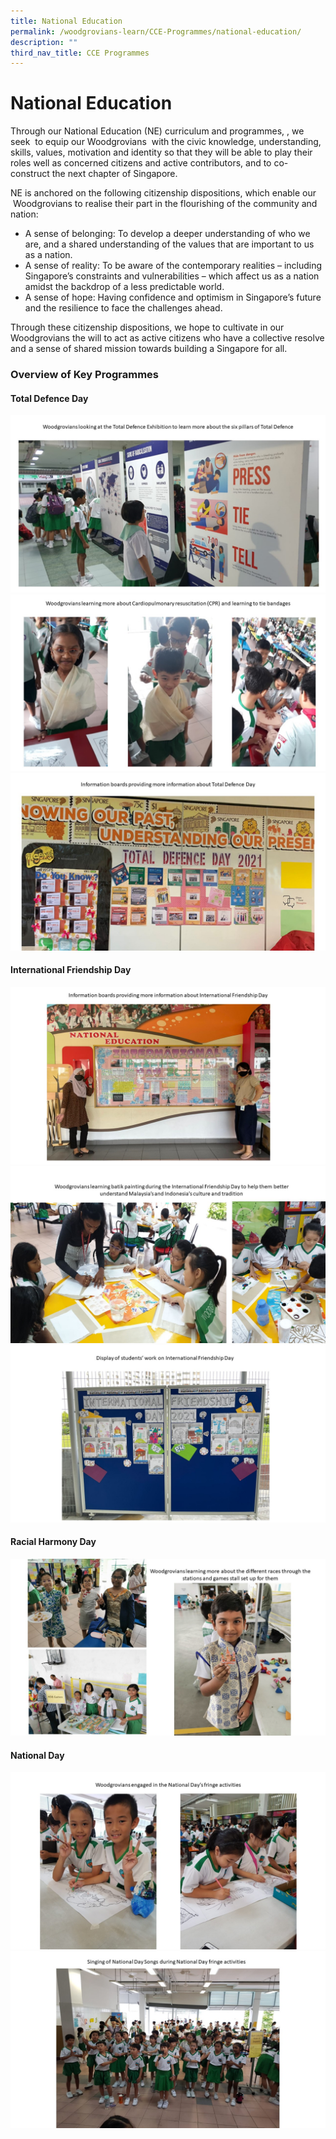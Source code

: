 ```yaml
---
title: National Education
permalink: /woodgrovians-learn/CCE-Programmes/national-education/
description: ""
third_nav_title: CCE Programmes
---
```



# **National Education**

Through our National Education (NE) curriculum and programmes, , we seek  to equip our Woodgrovians  with the civic knowledge, understanding, skills, values, motivation and identity so that they will be able to play their roles well as concerned citizens and active contributors, and to co-construct the next chapter of Singapore.

NE is anchored on the following citizenship dispositions, which enable our  Woodgrovians to realise their part in the flourishing of the community and nation:

*   A sense of belonging: To develop a deeper understanding of who we are, and a shared understanding of the values that are important to us as a nation.
*   A sense of reality: To be aware of the contemporary realities – including Singapore’s constraints and vulnerabilities – which affect us as a nation amidst the backdrop of a less predictable world.
*   A sense of hope: Having confidence and optimism in Singapore’s future and the resilience to face the challenges ahead.

Through these citizenship dispositions, we hope to cultivate in our Woodgrovians the will to act as active citizens who have a collective resolve and a sense of shared mission towards building a Singapore for all.  
  
### Overview of Key Programmes

#### Total Defence Day

![](/images/1%20NE%20Photos.jpg)
![](/images/2%20NE%20Photos.jpg)
![](/images/3%20NE%20Photos.jpg)

#### International Friendship Day

![](/images/4%20NE%20Photos.jpg)
![](/images/6%20NE%20Photos.jpg)
![](/images/7%20NE%20Photos.jpg)

#### Racial Harmony Day

![](/images/8%20NE%20Photos.jpg)

#### National Day

![](/images/9%20NE%20Photos.jpg)
![](/images/10%20NE%20Photos.jpg)